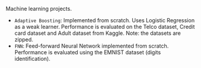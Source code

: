 Machine learning projects.

- `Adaptive Boosting`: Implemented from scratch. Uses Logistic Regression as a weak learner. Performance is evaluated on the Telco dataset, Credit card dataset and Adult dataset from Kaggle. Note: the datasets are zipped.
- `FNN`: Feed-forward Neural Network implemented from scratch. Performance is evaluated using the EMNIST dataset (digits identification).
